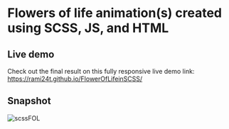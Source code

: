 # Flowers of life animation(s) created using SCSS, JS, and HTML

## Live demo
Check out the final result on this fully responsive live demo link: https://rami24t.github.io/FlowerOfLifeinSCSS/

## Snapshot
![scssFOL](https://github.com/Rami24t/FlowerOfLifeinSCSS/assets/103028944/ab29f8a2-fce4-4788-82e7-e46c92cdf501)
